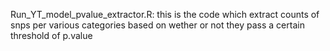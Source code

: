 Run_YT_model_pvalue_extractor.R: this is the code which extract counts of snps per various categories based on wether or not they pass a certain threshold of p.value